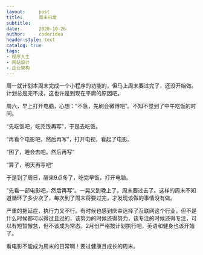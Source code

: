 ```yaml
---
layout:     post
title:      周末日常
subtitle:   
date:       2020-10-26
author:     coderidea
header-style: text
catalog: true
tags:
- 程序人生
- 网站设计
- 企业架构
--- 
```

<p>周一就计划本周末完成一个小程序的功能的，但马上周末要过完了，还没开始做。计划总是完不成，这也许是到现在平庸的原因吧。</p>

<p>周六，早上打开电脑，心想：“不急，先刷会微博吧”。不知不觉到了中午吃饭的时间。</p>

<p>“先吃饭吧，吃完饭再写”，于是去吃饭。</p>

<p>“再看个电影吧，然后再写”，打开电视，看起了电影。</p>

<p>“困了，睡会去吧，然后再写“</p>

<p>”算了，明天再写吧“</p>

<p>于是到了周日，醒来9点多了，吃完早饭，打开电脑。</p>

<p>”先看一部电影吧，然后再写”。一晃又到晚上了。周末要过去了。这样的周末不知道循环了多少次了，每次到了周末将要过完，才发现该做的事情没有做。</p>

<p>严重的拖延症，执行力又不行。有时候也感到庆幸选择了互联网这个行业，但不是什么时候都可以得过且过的，该努力的时候还得努力，该专注的时候还得专注，可以有短暂懈怠，但不该成为常态。2月份严格按计划执行吧，英语和健身也该开始了。</p>

<p>看电影不能成为周末的日常啊！要过健康且成长的周末。</p>
